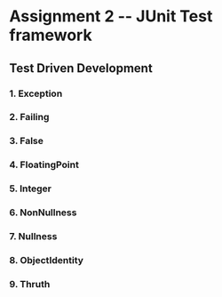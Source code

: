 # Assignment 2 -- JUnit Test framework
## Test Driven Development

### 1. Exception
### 2. Failing
### 3. False
### 4. FloatingPoint
### 5. Integer
### 6. NonNullness
### 7. Nullness 
### 8. ObjectIdentity
### 9. Thruth
